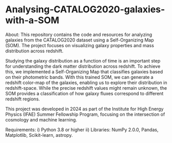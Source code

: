 # Analysing-CATALOG2020-galaxies-with-a-SOM

About:
This repository contains the code and resources for analyzing galaxies from the CATALOG2020 dataset using a Self-Organizing Map (SOM). The project focuses on visualizing galaxy properties and mass distribution across redshift.

Studying the galaxy distribution as a function of time is an important step for understanding the dark matter distribution across redshift. To achieve this, we implemented a Self-Organizing Map that classifies galaxies based on their photometric bands. With this trained SOM, we can generate a redshift color-map of the galaxies, enabling us to explore their distribution in redshift-space. While the precise redshift values might remain unknown, the SOM provides a classification of how galaxy fluxes correspond to different redshift regions.

This project was developed in 2024 as part of the Institute for High Energy Physics (IFAE) Summer Fellowship Program, focusing on the intersection of cosmology and machine learning.

Requirements:
i) Python 3.8 or higher
ii) Libraries: NumPy 2.0.0, Pandas, Matplotlib, Scikit-learn, astropy.

